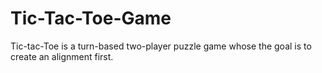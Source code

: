 # Tic-Tac-Toe-Game

 Tic-tac-Toe is a turn-based two-player puzzle game whose the goal is to create an alignment first.
